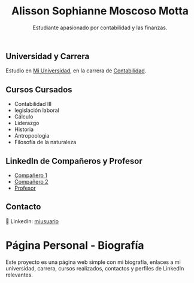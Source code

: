 <html>
<html lang="es">
<head>
  <meta charset="UTF-8" />
  <meta name="viewport" content="width=device-width, initial-scale=1.0"/>
  <title> 
    Alisson Sophianne Moscoso Motta 
  </title>
  <link rel="stylesheet" href="styles.css" />
    <meta name="google-site-verification" content="49v4F8Lx5MG__seIU8Mzm2su51FrDozsaQm5kIeg-x8" />
</head>
<body>
  <header>
    <h1>Alisson Sophianne Moscoso Motta</h1>
    <p>Estudiante apasionado por contabilidad y las finanzas.</p>
  </header>

  <section>
    <h2>Universidad y Carrera</h2>
    <p>Estudio en <a href="https://ucsp.edu.pe">Mi Universidad</a>, en la carrera de <a href="https://ucsp.edu.pe/carreras/contabilidad/="_blank">Contabilidad</a>.</p>
  </section>

  <section>
    <h2>Cursos Cursados</h2>
    <ul>
      <li>Contabilidad III</li>
      <li>legislación laboral</li>
      <li>Cálculo</li>
      <li>Liderazgo</li>
      <li>Historia</li>
      <li>Antropoologia</li>
      <li>Filosofía de la naturaleza</li>
    </ul>
  </section>

  <section>
    <h2>LinkedIn de Compañeros y Profesor</h2>
    <ul>
      <li><a href="https://www.linkedin.com/in/adrianan-nicol-cabana-gamarra" target="_blank">Compañero 1</a></li>
      <li><a href="https://www.linkedin.com/in/luz-rosario-sumari-carlosviza" target="_blank">Compañero 2</a></li>
      <li><a href="https://www.linkedin.com/in/ecuadrosv" target="_blank">Profesor</a></li>
    </ul>
  </section>

  <section>
    <h2>Contacto</h2>
    <p>💼 LinkedIn: <a href="https://www.linkedin.com/in/alisson-moscoso-motta" target="_blank">miusuario</a></p>
  </section>
</body>
</html>

# Página Personal - Biografía

Este proyecto es una página web simple con mi biografía, enlaces a mi universidad, carrera, cursos realizados, contactos y perfiles de LinkedIn relevantes.

